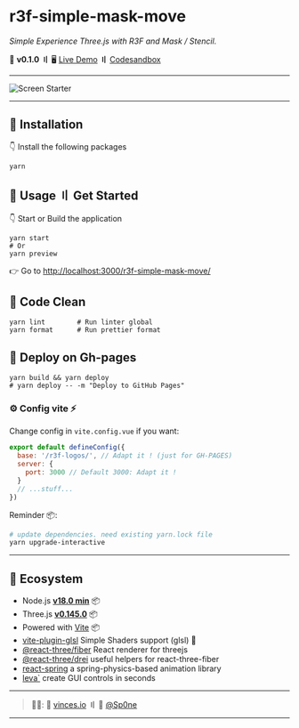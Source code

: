 # r3f-simple-mask-move

_Simple Experience Three.js with R3F and Mask / Stencil._

🧪 **v0.1.0** **〢**
🖥 [Live Demo](https://sp0ne.github.io/r3f-logos/) **〢** [Codesandbox](https://codesandbox.io/s/r3f-logos)

---

![Screen Starter](public/screenshots/r3f-mask-mouse.gif)

---

## 💾 Installation

👇 Install the following packages

```shell
yarn
```

## 🥑 Usage 〢 Get Started

👇 Start or Build the application

```shell
yarn start
# Or
yarn preview
```

👉 Go to [http://localhost:3000/r3f-simple-mask-move/](http://localhost:3000/r3f-simple-mask-move/)

## 💾 Code Clean

```shell
yarn lint        # Run linter global
yarn format      # Run prettier format
```

## 🚀 Deploy on Gh-pages

```shell
yarn build && yarn deploy
# yarn deploy -- -m "Deploy to GitHub Pages"
```

### ⚙️ Config vite ⚡

Change config in `vite.config.vue` if you want:

```javascript
export default defineConfig({
  base: '/r3f-logos/', // Adapt it ! (just for GH-PAGES)
  server: {
    port: 3000 // Default 3000: Adapt it !
  }
  // ...stuff...
})
```

Reminder 📦:

```bash
# update dependencies. need existing yarn.lock file
yarn upgrade-interactive
```

---

## 💾 Ecosystem

- Node.js [**v18.0 min**](https://nodejs.org/en/) 📦
- Three.js [**v0.145.0**](https://github.com/mrdoob/three.js/) 📦
- Powered with [Vite](https://vite.dev/) 📦
- [vite-plugin-glsl](https://github.com/UstymUkhman/vite-plugin-glsl) Simple Shaders support (glsl) 🎨
- [@react-three/fiber](https://github.com/pmndrs/react-three-fiber) React renderer for threejs
- [@react-three/drei](https://github.com/pmndrs/drei) useful helpers for react-three-fiber
- [react-spring](https://github.com/pmndrs/react-spring) a spring-physics-based animation library
- [leva`](https://github.com/pmndrs/leva) create GUI controls in seconds

---

> **👋🏻**: 🦝 [vinces.io][vinces] **〢** 🐙 [@Sp0ne][vinces-git]

---

[vinces]: https://vinces.io
[vinces-git]: https://github.com/Sp0ne
